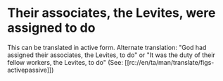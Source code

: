 # Their associates, the Levites, were assigned to do

This can be translated in active form. Alternate translation: "God had assigned their associates, the Levites, to do" or "It was the duty of their fellow workers, the Levites, to do" (See: [[rc://en/ta/man/translate/figs-activepassive]])

